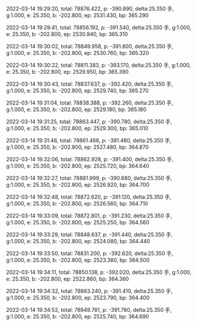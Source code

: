 2022-03-14 19:29:20, total: 78876.422, p: -390.890, delta:25.350 手, g:1.000, e: 25.350, b: -202.800, ep: 2531.430, bp: 365.290

2022-03-14 19:29:41, total: 78856.192, p: -391.540, delta:25.350 手, g:1.000, e: 25.350, b: -202.800, ep: 2530.940, bp: 365.310

2022-03-14 19:30:02, total: 78849.958, p: -391.800, delta:25.350 手, g:1.000, e: 25.350, b: -202.800, ep: 2530.760, bp: 365.320

2022-03-14 19:30:22, total: 78811.383, p: -393.170, delta:25.350 手, g:1.000, e: 25.350, b: -202.800, ep: 2529.950, bp: 365.390

2022-03-14 19:30:43, total: 78837.637, p: -392.420, delta:25.350 手, g:1.000, e: 25.350, b: -202.800, ep: 2529.740, bp: 365.270

2022-03-14 19:31:04, total: 78838.388, p: -392.260, delta:25.350 手, g:1.000, e: 25.350, b: -202.800, ep: 2529.180, bp: 365.180

2022-03-14 19:31:25, total: 78863.447, p: -390.780, delta:25.350 手, g:1.000, e: 25.350, b: -202.800, ep: 2529.300, bp: 365.010

2022-03-14 19:31:46, total: 78861.466, p: -391.480, delta:25.350 手, g:1.000, e: 25.350, b: -202.800, ep: 2527.480, bp: 364.870

2022-03-14 19:32:06, total: 78862.928, p: -391.400, delta:25.350 手, g:1.000, e: 25.350, b: -202.800, ep: 2525.720, bp: 364.640

2022-03-14 19:32:27, total: 78881.999, p: -390.680, delta:25.350 手, g:1.000, e: 25.350, b: -202.800, ep: 2526.920, bp: 364.700

2022-03-14 19:32:48, total: 78872.620, p: -391.120, delta:25.350 手, g:1.000, e: 25.350, b: -202.800, ep: 2526.560, bp: 364.710

2022-03-14 19:33:09, total: 78872.801, p: -391.230, delta:25.350 手, g:1.000, e: 25.350, b: -202.800, ep: 2525.250, bp: 364.560

2022-03-14 19:33:29, total: 78848.637, p: -391.440, delta:25.350 手, g:1.000, e: 25.350, b: -202.800, ep: 2524.080, bp: 364.440

2022-03-14 19:33:50, total: 78831.200, p: -392.620, delta:25.350 手, g:1.000, e: 25.350, b: -202.800, ep: 2523.380, bp: 364.500

2022-03-14 19:34:11, total: 78850.138, p: -392.020, delta:25.350 手, g:1.000, e: 25.350, b: -202.800, ep: 2522.860, bp: 364.360

2022-03-14 19:34:32, total: 78863.240, p: -391.410, delta:25.350 手, g:1.000, e: 25.350, b: -202.800, ep: 2523.790, bp: 364.400

2022-03-14 19:34:52, total: 78849.781, p: -391.780, delta:25.350 手, g:1.000, e: 25.350, b: -202.800, ep: 2525.740, bp: 364.690